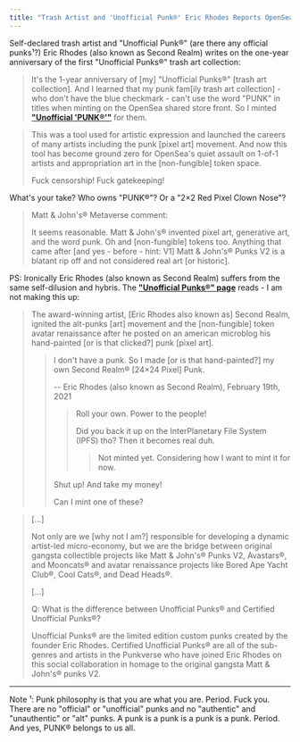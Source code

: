 ```yaml
---
title: "Trash Artist and 'Unofficial Punk®' Eric Rhodes Reports OpenSea Censors 'PUNK®' in Titles of New Artwork! Welcome to the New 'Decentralized' Digital Market!"
---
```


Self-declared trash artist and "Unofficial Punk®"  (are there any official punks¹?) Eric Rhodes (also known as Second Realm)
writes on the one-year anniversary of the first "Unofficial Punks®" trash art collection:

> It's the 1-year anniversary of [my] "Unofficial Punks®" [trash art collection]. And I learned that my punk fam[ily trash art collection]  -  who don't have the blue checkmark -  can't use the word "PUNK" in titles when minting on the OpenSea shared store front. So I minted [**"Unofficial 'PUNK®'"**](https://opensea.io/assets/0x495f947276749ce646f68ac8c248420045cb7b5e/107916259476164807250970753368899698568403674003143293495325882700104193802241) for them.


<!-- more -->

> This was a tool used for artistic expression and launched the careers
> of many artists including the punk [pixel art] movement.
> And now this tool has become ground zero for OpenSea's quiet assault
> on 1-of-1 artists and appropriation art in the [non-fungible] token space.
>
> Fuck censorship! Fuck gatekeeping!


What's your take?  Who owns "PUNK®"? Or a "2×2 Red Pixel Clown Nose"?

> Matt & John's® Metaverse comment:
>
> It seems reasonable. Matt & John's® invented pixel art,
> generative art, and the word punk. Oh and [non-fungible] tokens too.
> Anything that came after [and yes - before - hint: V1] Matt & John's® Punks V2 is a blatant rip off
> and not considered real art [or historic].


PS:  Ironically Eric Rhodes (also known as Second Realm)  suffers from the same self-dilusion and hybris.  The [**"Unofficial Punks®" page**](https://www.unofficialpunks.com/) reads - I am not making this up:

> The award-winning artist, [Eric Rhodes also known as] Second Realm,
> ignited the alt-punks [art] movement and the [non-fungible] token avatar
> renaissance after he posted on an american microblog his hand-painted [or is that clicked?] punk [pixel art].
>
>>  I don't have a punk. So I made [or is that hand-painted?]
>>    my own Second Realm® [24×24 Pixel] Punk.
>>
>> -- Eric Rhodes (also known as Second Realm), February 19th, 2021
>>>
>>>  Roll your own. Power to the people!
>>>
>>> Did you back it up on the InterPlanetary File System (IPFS) tho? Then it becomes real duh.
>>>>
>>>> Not minted yet. Considering how I want to mint it for now.
>>
>>  Shut up! And take my money!
>>
>> Can I mint one of these?

> [...]
>
> Not only are we [why not I am?] responsible for developing a dynamic artist-led micro-economy,
> but we  are the bridge between original gangsta collectible projects like Matt & John's® Punks V2, Avastars®, and Mooncats® and avatar renaissance projects like Bored Ape Yacht Club®, Cool Cats®, and Dead Heads®.
>
> [...]
>
> Q: What is the difference between Unofficial Punks® and Certified Unofficial Punks®?
>
> Unofficial Punks® are the limited edition custom punks created by the founder Eric Rhodes. Certified Unofficial Punks® are all of the sub-genres and artists in the Punkverse who have joined Eric Rhodes on this social collaboration
in homage to the original gangsta Matt & John's® punks V2.


---

Note ¹: Punk philosophy is that you are what you are. Period. Fuck you. There are no "official" or "unofficial" punks and no "authentic" and "unauthentic" or "alt" punks.  A punk is a punk is a punk is a punk. Period. And yes, PUNK® belongs to us all.



